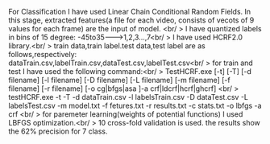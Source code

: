 For Classification I have used Linear Chain Conditional Random Fields. In this stage, extracted features(a file for each video, consists of vecots of 9 values for each frame) are the input of model. <br/ >
I have quantized labels in bins of 15 degree: -45to35--->1,2,3...,7<br/ >
I have used HCRF2.0 library.<br/ >
train data,train label.test data,test label are as follows,respectively: dataTrain.csv,labelTrain.csv,dataTest.csv,labelTest.csv<br/ >
for train and test I have used the following command:<br/ >
TestHCRF.exe [-t] [-T] [-d filename] [-l filename] [-D filename] [-L  filename] [-m filename] [-f filename]    [-r filename] [-o cg|bfgs|asa ]-a crf|ldcrf|hcrf|ghcrf] <br/ >
testHCRF.exe -t -T -d dataTrain.csv -l labelsTrain.csv -D dataTest.csv -L labelsTest.csv -m model.txt -f  fetures.txt -r results.txt -c stats.txt -o lbfgs -a crf <br/ >
for paremeter learning(weights of potential functions) I used LBFGS optimization.<br/ >
10 cross-fold validation is used. the results show the 62% precision for 7 class.
